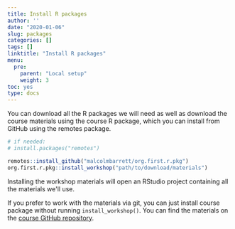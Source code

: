 ```yaml
---
title: Install R packages
author: ''
date: "2020-01-06"
slug: packages
categories: []
tags: []
linktitle: "Install R packages"
menu:
  pre:
    parent: "Local setup"
    weight: 3
toc: yes
type: docs
---
```




You can download all the R packages we will need as well as download the course materials using the course R package, which you can install from GitHub using the remotes package.


```r
# if needed:
# install.packages("remotes")

remotes::install_github("malcolmbarrett/org.first.r.pkg")
org.first.r.pkg::install_workshop("path/to/download/materials")
```

Installing the workshop materials will open an RStudio project containing all the materials we'll use.

If you prefer to work with the materials via git, you can just install course package without running `install_workshop()`. You can find the materials on the [course GitHub repository](https://github.com/rstudio-conf-2020/my-org-first-pkg).
